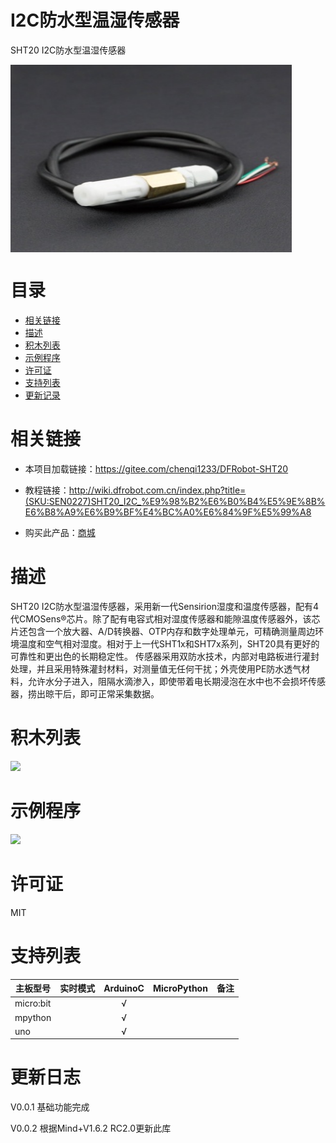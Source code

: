 # I2C防水型温湿传感器

SHT20 I2C防水型温湿传感器

<img src="/arduinoC/_images/featured.png" width="450" height="300" align=center>

# 目录

* [相关链接](相关链接)
* [描述](描述)
* [积木列表](积木列表)
* [示例程序]()
* [许可证](示例程序)
* [支持列表](支持列表)
* [更新记录](更新记录)

# 相关链接

* 本项目加载链接：https://gitee.com/chenqi1233/DFRobot-SHT20

* 教程链接：http://wiki.dfrobot.com.cn/index.php?title=(SKU:SEN0227)SHT20_I2C_%E9%98%B2%E6%B0%B4%E5%9E%8B%E6%B8%A9%E6%B9%BF%E4%BC%A0%E6%84%9F%E5%99%A8

* 购买此产品：[商城](https://www.dfrobot.com.cn/goods-1447.html)

# 描述

SHT20 I2C防水型温湿传感器，采用新一代Sensirion湿度和温度传感器，配有4代CMOSens®芯片。除了配有电容式相对湿度传感器和能隙温度传感器外，该芯片还包含一个放大器、A/D转换器、OTP内存和数字处理单元，可精确测量周边环境温度和空气相对湿度。相对于上一代SHT1x和SHT7x系列，SHT20具有更好的可靠性和更出色的长期稳定性。
传感器采用双防水技术，内部对电路板进行灌封处理，并且采用特殊灌封材料，对测量值无任何干扰；外壳使用PE防水透气材料，允许水分子进入，阻隔水滴渗入，即使带着电长期浸泡在水中也不会损坏传感器，捞出晾干后，即可正常采集数据。

# 积木列表

![](https://img.dfrobot.com.cn/wiki/none/c6227f23bc2ef821c17a895cae7b8b5b)

# 示例程序

![](https://img.dfrobot.com.cn/wiki/none/d4e5ceec6c2ecfda5ba51ebc73a29090)

# 许可证

MIT

# 支持列表

|主板型号|实时模式|ArduinoC|MicroPython|备注|
|-----|-----|:-----:|-----|-----|
|micro:bit||√|||
|mpython||√|||
|uno||√|||

# 更新日志

V0.0.1 基础功能完成

V0.0.2 根据Mind+V1.6.2 RC2.0更新此库